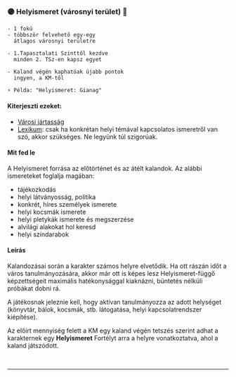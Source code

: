 ### 🟣 Helyismeret (városnyi terület) 🔁

```
- 1 fokú
- többször felvehető egy-egy
  átlagos városnyi területre

- 1.Tapasztalati Szinttől kezdve
  minden 2. TSz-en kapsz egyet

- Kaland végén kaphatóak újabb pontok
  ingyen, a KM-től

⚡ Példa: "Helyismeret: Gianag"
```

#### Kiterjeszti ezeket:

- [Városi jártasság](../kepzettsegek.szekunder/varosi_jartassag.md)
- [Lexikum](../kepzettsegek.szekunder/lexikum.md): csak ha konkrétan helyi témával kapcsolatos ismeretről van szó, akkor szükséges. Ne legyünk túl szigorúak.

#### Mit fed le

A Helyismeret forrása az előtörténet és az átélt kalandok. Az alábbi ismereteket foglalja magában:

- tájékozkodás
- helyi látványosság, politika
- konkrét, híres személyek ismerete
- helyi kocsmák ismerete
- helyi pletykák ismerete és megszerzése
- alvilági alakokat hol keresd
- helyi színdarabok

#### Leírás

Kalandozásai során a karakter számos helyre elvetődik.  Ha ott rászán időt a város tanulmányozására, akkor már ott is képes lesz Helyismeret-függő képzettségeit maximális hatékonysággal kiaknázni, büntetés nélküli próbákat dobni rá.

A játékosnak jeleznie kell, hogy aktívan tanulmányozza az adott helységet (könyvtár, bálok, kocsmák, stb. látogatása, helyi kapcsolatrendszer kiépítése).

Az előírt mennyiség felett a KM egy kaland végén tetszés szerint adhat a karakternek egy **Helyismeret** Fortélyt arra a helyre vonatkoztatva, ahol a kaland játszódott.

<br />

---

